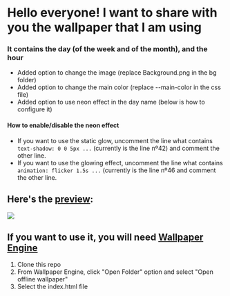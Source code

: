 # Hello everyone! I want to share with you the wallpaper that I am using
### It contains the day (of the week and of the month), and the hour


<ul>
  <li>Added option to change the image (replace Background.png in the bg folder)</li>
  <li>Added option to change the main color (replace --main-color in the css file)</li>
  <li>Added option to use neon effect in the day name (below is how to configure it)</li>
 </ul>
 
 #### How to enable/disable the neon effect
* If you want to use the static glow, uncomment the line what contains `text-shadow: 0 0 5px ...` (currently is the line nº42) and comment the other line.
* If you want to use the glowing effect, uncomment the line what contains `animation: flicker 1.5s ...` (currently is the line nº46 and comment the other line.
 
 ## Here's the [preview](https://juli-cvidal.github.io/Personalized-DayName-Wallpaper/): 
<div>
  <img src="https://github.com/Juli-CVidal/Personalized-DayName-Wallpaper/blob/master/Background%20Preview.png"/>
 </div>
 
 
 ## If you want to use it, you will need [Wallpaper Engine](https://store.steampowered.com/app/431960/Wallpaper_Engine/)
<ol>
  <li>Clone this repo</li>
  <li>From Wallpaper Engine, click "Open Folder" option and select "Open offline wallpaper"</li>
  <li>Select the index.html file</li>
</ol>
